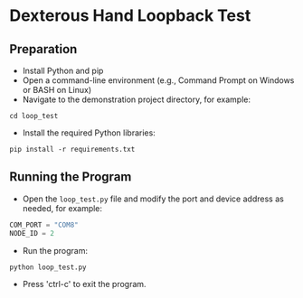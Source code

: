 # Dexterous Hand Loopback Test

## Preparation

* Install Python and pip
* Open a command-line environment (e.g., Command Prompt on Windows or BASH on Linux)
* Navigate to the demonstration project directory, for example:

```SHELL
cd loop_test
```

* Install the required Python libraries:

```SHELL
pip install -r requirements.txt
```

## Running the Program

* Open the `loop_test.py` file and modify the port and device address as needed, for example:

```python
COM_PORT = "COM8"
NODE_ID = 2
```

* Run the program:

```python
python loop_test.py
```

* Press 'ctrl-c' to exit the program.
